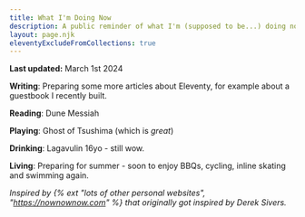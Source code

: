 ```yaml
---
title: What I'm Doing Now
description: A public reminder of what I'm (supposed to be...) doing now.
layout: page.njk
eleventyExcludeFromCollections: true
---
```


**Last updated:** March 1st 2024

**Writing**: Preparing some more articles about Eleventy, for example about a guestbook I recently built.

**Reading**: Dune Messiah

**Playing**: Ghost of Tsushima (which is _great_)

**Drinking**: Lagavulin 16yo - still wow.

**Living**: Preparing for summer - soon to enjoy BBQs, cycling, inline skating and swimming again.

<div class="hr shadow mb1"></div>

_Inspired by {% ext "lots of other personal websites", "https://nownownow.com" %} that originally got inspired by Derek Sivers._
